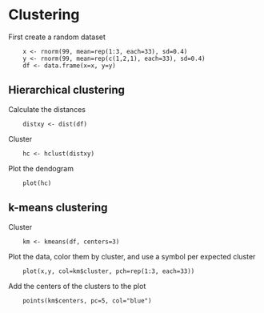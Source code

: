 # Clustering

First create a random dataset

        x <- rnorm(99, mean=rep(1:3, each=33), sd=0.4)
        y <- rnorm(99, mean=rep(c(1,2,1), each=33), sd=0.4)
        df <- data.frame(x=x, y=y)

## Hierarchical clustering

Calculate the distances

        distxy <- dist(df)

Cluster

        hc <- hclust(distxy)

Plot the dendogram

        plot(hc)

## k-means clustering

Cluster

        km <- kmeans(df, centers=3)

Plot the data, color them by cluster, and use a symbol per expected cluster

        plot(x,y, col=km$cluster, pch=rep(1:3, each=33))

Add the centers of the clusters to the plot

        points(km$centers, pc=5, col="blue")
